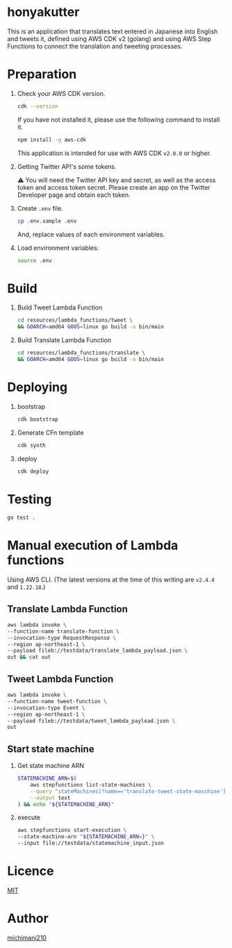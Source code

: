 honyakutter
===

This is an application that translates text entered in Japanese into English and tweets it, defined using AWS CDK v2 (golang) and using AWS Step Functions to connect the translation and tweeting processes.

# Preparation

1. Check your AWS CDK version.

    ```bash
    cdk --version
    ```
    
    If you have not installed it, please use the following command to install it.
    
    ```bash
    npm install -g aws-cdk
    ```

    This application is intended for use with AWS CDK `v2.0.0` or higher.

2. Getting Twitter API's some tokens.

    ⚠️ You will need the Twitter API key and secret, as well as the access token and access token secret. Please create an app on the Twitter Developer page and obtain each token.

1. Create `.env` file.

    ```bash
    cp .env.sample .env
    ```

    And, replace values of each environment variables.

2. Load environment variables.

    ```bash
    source .env
    ```

# Build

1. Build Tweet Lambda Function

    ```bash
    cd resources/lambda_functions/tweet \
    && GOARCH=amd64 GOOS=linux go build -o bin/main
    ```

1. Build Translate Lambda Function

    ```bash
    cd resources/lambda_functions/translate \
    && GOARCH=amd64 GOOS=linux go build -o bin/main
    ```

# Deploying

1. bootstrap 

    ```bash
    cdk bootstrap
    ```
    
2. Generate CFn template

    ```bash
    cdk synth
    ```

3. deploy

    ```bash
    cdk deploy
    ```


# Testing

```bash
go test .
```

# Manual execution of Lambda functions
Using AWS CLI. (The latest versions at the time of this writing are `v2.4.4` and `1.22.18`.)

## Translate Lambda Function

```bash
aws lambda invoke \
--function-name translate-function \
--invocation-type RequestResponse \
--region ap-northeast-1 \
--payload fileb://testdata/translate_lambda_payload.json \
out && cat out
```

## Tweet Lambda Function

```bash
aws lambda invoke \
--function-name tweet-function \
--invocation-type Event \
--region ap-northeast-1 \
--payload fileb://testdata/tweet_lambda_payload.json \
out
```

## Start state machine

1. Get state machine ARN

    ```bash
    STATEMACHINE_ARN=$(
        aws stepfunctions list-state-machines \
        --query "stateMachines[?name=='translate-tweet-state-maschine'].stateMachineArn" \
        --output text
    ) && echo "${STATEMACHINE_ARN}"
    ```

2. execute

    ```bash
    aws stepfunctions start-execution \
    --state-machine-arn "${STATEMACHINE_ARN=}" \
    --input file://testdata/statemachine_input.json
    ```

# Licence

[MIT](https://github.com/michimani/gotwi/blob/main/LICENCE)

# Author

[michimani210](https://twitter.com/michimani210)

